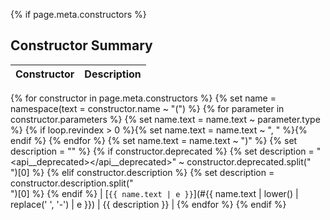 {% if page.meta.constructors %}
## Constructor Summary

| Constructor | Description |
|-------------|-------------|
{% for constructor in page.meta.constructors %}
{% set name = namespace(text = constructor.name ~ "(") %}
{% for parameter in constructor.parameters %}
  {% set name.text = name.text ~ parameter.type %}
  {% if loop.revindex > 0 %}{% set name.text = name.text ~ ", " %}{% endif %}
{% endfor %}
{% set name.text = name.text ~ ")" %}
{% set description = "" %}
{% if constructor.deprecated %}
  {% set description = "<api__deprecated></api__deprecated>" ~ constructor.deprecated.split("<br>")[0] %}
{% elif constructor.description %}
  {% set description = constructor.description.split("<br>")[0] %}
{% endif %}
| [`{{ name.text | e }}`](#{{ name.text | lower() | replace(' ', '-') | e }}) | {{ description }} |
{% endfor %}
{% endif %}